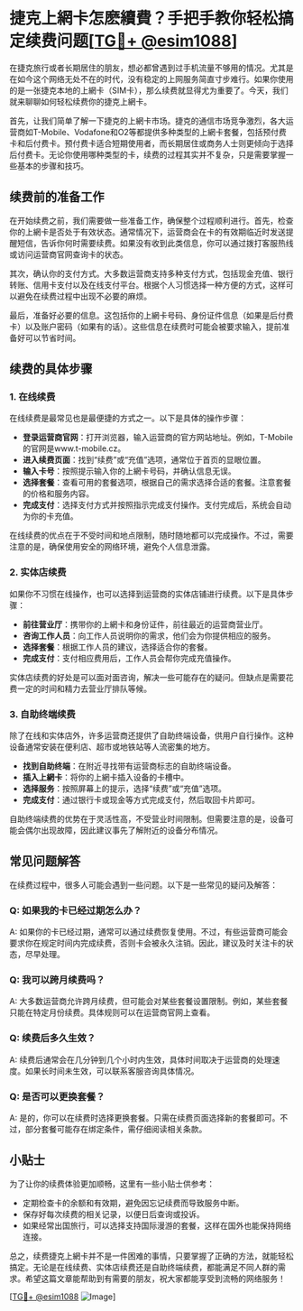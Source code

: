 # 捷克上網卡怎麽續費？手把手教你轻松搞定续费问题[[TG💪+ @esim1088](https://t.me/s/esim1088)]

在捷克旅行或者长期居住的朋友，想必都曾遇到过手机流量不够用的情况。尤其是在如今这个网络无处不在的时代，没有稳定的上网服务简直寸步难行。如果你使用的是一张捷克本地的上網卡（SIM卡），那么续费就显得尤为重要了。今天，我们就来聊聊如何轻松续费你的捷克上網卡。

首先，让我们简单了解一下捷克的上網卡市场。捷克的通信市场竞争激烈，各大运营商如T-Mobile、Vodafone和O2等都提供多种类型的上網卡套餐，包括预付费卡和后付费卡。预付费卡适合短期使用者，而长期居住或商务人士则更倾向于选择后付费卡。无论你使用哪种类型的卡，续费的过程其实并不复杂，只是需要掌握一些基本的步骤和技巧。

## 续费前的准备工作

在开始续费之前，我们需要做一些准备工作，确保整个过程顺利进行。首先，检查你的上網卡是否处于有效状态。通常情况下，运营商会在卡的有效期临近时发送提醒短信，告诉你何时需要续费。如果没有收到此类信息，你可以通过拨打客服热线或访问运营商官网查询卡的状态。

其次，确认你的支付方式。大多数运营商支持多种支付方式，包括现金充值、银行转账、信用卡支付以及在线支付平台。根据个人习惯选择一种方便的方式，这样可以避免在续费过程中出现不必要的麻烦。

最后，准备好必要的信息。这包括你的上網卡号码、身份证件信息（如果是后付费卡）以及账户密码（如果有的话）。这些信息在续费时可能会被要求输入，提前准备好可以节省时间。

## 续费的具体步骤

### 1. 在线续费

在线续费是最常见也是最便捷的方式之一。以下是具体的操作步骤：

- **登录运营商官网**：打开浏览器，输入运营商的官方网站地址。例如，T-Mobile的官网是www.t-mobile.cz。
- **进入续费页面**：找到“续费”或“充值”选项，通常位于首页的显眼位置。
- **输入卡号**：按照提示输入你的上網卡号码，并确认信息无误。
- **选择套餐**：查看可用的套餐选项，根据自己的需求选择合适的套餐。注意套餐的价格和服务内容。
- **完成支付**：选择支付方式并按照指示完成支付操作。支付完成后，系统会自动为你的卡充值。

在线续费的优点在于不受时间和地点限制，随时随地都可以完成操作。不过，需要注意的是，确保使用安全的网络环境，避免个人信息泄露。

### 2. 实体店续费

如果你不习惯在线操作，也可以选择到运营商的实体店铺进行续费。以下是具体步骤：

- **前往营业厅**：携带你的上網卡和身份证件，前往最近的运营商营业厅。
- **咨询工作人员**：向工作人员说明你的需求，他们会为你提供相应的服务。
- **选择套餐**：根据工作人员的建议，选择适合你的套餐。
- **完成支付**：支付相应费用后，工作人员会帮你完成充值操作。

实体店续费的好处是可以面对面咨询，解决一些可能存在的疑问。但缺点是需要花费一定的时间和精力去营业厅排队等候。

### 3. 自助终端续费

除了在线和实体店外，许多运营商还提供了自助终端设备，供用户自行操作。这种设备通常安装在便利店、超市或地铁站等人流密集的地方。

- **找到自助终端**：在附近寻找带有运营商标志的自助终端设备。
- **插入上網卡**：将你的上網卡插入设备的卡槽中。
- **选择服务**：按照屏幕上的提示，选择“续费”或“充值”选项。
- **完成支付**：通过银行卡或现金等方式完成支付，然后取回卡片即可。

自助终端续费的优势在于灵活性高，不受营业时间限制。但需要注意的是，设备可能会偶尔出现故障，因此建议事先了解附近的设备分布情况。

## 常见问题解答

在续费过程中，很多人可能会遇到一些问题。以下是一些常见的疑问及解答：

### Q: 如果我的卡已经过期怎么办？

A: 如果你的卡已经过期，通常可以通过续费恢复使用。不过，有些运营商可能会要求你在规定时间内完成续费，否则卡会被永久注销。因此，建议及时关注卡的状态，尽早处理。

### Q: 我可以跨月续费吗？

A: 大多数运营商允许跨月续费，但可能会对某些套餐设置限制。例如，某些套餐只能在特定月份续费。具体规则可以在运营商官网上查看。

### Q: 续费后多久生效？

A: 续费后通常会在几分钟到几个小时内生效，具体时间取决于运营商的处理速度。如果长时间未生效，可以联系客服咨询具体情况。

### Q: 是否可以更换套餐？

A: 是的，你可以在续费时选择更换套餐。只需在续费页面选择新的套餐即可。不过，部分套餐可能存在绑定条件，需仔细阅读相关条款。

## 小贴士

为了让你的续费体验更加顺畅，这里有一些小贴士供参考：

- 定期检查卡的余额和有效期，避免因忘记续费而导致服务中断。
- 保存好每次续费的相关记录，以便日后查询或投诉。
- 如果经常出国旅行，可以选择支持国际漫游的套餐，这样在国外也能保持网络连接。

总之，续费捷克上網卡并不是一件困难的事情，只要掌握了正确的方法，就能轻松搞定。无论是在线续费、实体店续费还是自助终端续费，都能满足不同人群的需求。希望这篇文章能帮助到有需要的朋友，祝大家都能享受到流畅的网络服务！

[[TG💪+ @esim1088](https://t.me/s/esim1088) ![Image](https://i.postimg.cc/4NQfJmqS/Snipaste-2025-05-13-00-14-12.png)]